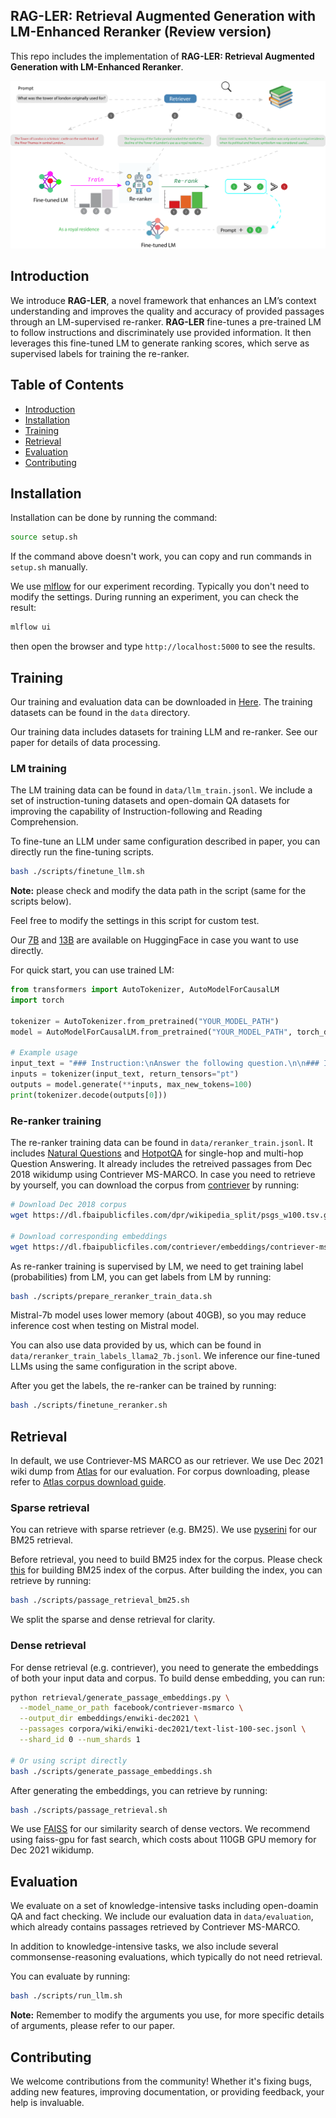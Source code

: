 <!-- This version is for review -->

## RAG-LER: Retrieval Augmented Generation with LM-Enhanced Reranker (Review version)

This repo includes the implementation of **RAG-LER: Retrieval Augmented Generation with LM-Enhanced Reranker**.

![RAG-LER](img/RAG-LER.png)

## Introduction

We introduce **RAG-LER**, a novel framework that enhances an LM’s context understanding and improves the quality and accuracy of provided passages through an LM-supervised re-ranker. **RAG-LER** fine-tunes a pre-trained LM to follow instructions and discriminately use provided information. It then leverages this fine-tuned LM to generate ranking scores, which serve as supervised labels for training the re-ranker.

## Table of Contents

- [Introduction](#introduction)
- [Installation](#installation)
- [Training](#training)
- [Retrieval](#retrieval)
- [Evaluation](#evaluation)
- [Contributing](#contributing)

<!-- Add Citation -->

## Installation

Installation can be done by running the command:

```bash
source setup.sh
```

If the command above doesn't work, you can copy and run commands in `setup.sh` manually.

We use [mlflow](https://mlflow.org) for our experiment recording. Typically you don't need to modify the settings. During running an experiment, you can check the result:

```bash
mlflow ui
```

then open the browser and type `http://localhost:5000` to see the results.

## Training

Our training and evaluation data can be downloaded in [Here](https://drive.google.com/file/d/1yPFAJQfj7kzgvA5B5SLgfU1CuNCnhkmO/view?usp=sharing). The training datasets can be found in the `data` directory.

Our training data includes datasets for training LLM and re-ranker. See our paper for details of data processing.

### LM training

The LM training data can be found in `data/llm_train.jsonl`. We include a set of instruction-tuning datasets and open-domain QA datasets for improving the capability of Instruction-following and Reading Comprehension.

To fine-tune an LLM under same configuration described in paper, you can directly run the fine-tuning scripts.

```bash
bash ./scripts/finetune_llm.sh
```

**Note:** please check and modify the data path in the script (same for the scripts below).

Feel free to modify the settings in this script for custom test.

Our [7B](https://huggingface.co/notoookay/ragler-llama2-7b) and [13B](https://huggingface.co/notoookay/ragler-llama2-13b) are available on HuggingFace in case you want to use directly.

For quick start, you can use trained LM:

```python
from transformers import AutoTokenizer, AutoModelForCausalLM
import torch

tokenizer = AutoTokenizer.from_pretrained("YOUR_MODEL_PATH")
model = AutoModelForCausalLM.from_pretrained("YOUR_MODEL_PATH", torch_dtype=torch.bfloat16, device_map="auto")

# Example usage
input_text = "### Instruction:\nAnswer the following question.\n\n### Input:\nQuestion:\nWhat is the capital of France?\n\n### Response:\n"
inputs = tokenizer(input_text, return_tensors="pt")
outputs = model.generate(**inputs, max_new_tokens=100)
print(tokenizer.decode(outputs[0]))
```

### Re-ranker training

The re-ranker training data can be found in `data/reranker_train.jsonl`. It includes [Natural Questions](https://ai.google.com/research/NaturalQuestions) and [HotpotQA](https://hotpotqa.github.io/index.html) for single-hop and multi-hop Question Answering. It already includes the retreived passages from Dec 2018 wikidump using Contriever MS-MARCO. In case you need to retrieve by yourself, you can download the corpus from [contriever](https://github.com/facebookresearch/contriever) by running:

```bash
# Download Dec 2018 corpus
wget https://dl.fbaipublicfiles.com/dpr/wikipedia_split/psgs_w100.tsv.gz

# Download corresponding embeddings
wget https://dl.fbaipublicfiles.com/contriever/embeddings/contriever-msmarco/wikipedia_embeddings.tar
```

As re-ranker training is supervised by LM, we need to get training label (probabilities) from LM, you can get labels from LM by running:

```bash
bash ./scripts/prepare_reranker_train_data.sh
```

Mistral-7b model uses lower memory (about 40GB), so you may reduce inference cost when testing on Mistral model.

You can also use data provided by us, which can be found in `data/reranker_train_labels_llama2_7b.jsonl`. We inference our fine-tuned LLMs using the same configuration in the script above.

After you get the labels, the re-ranker can be trained by running:

```bash
bash ./scripts/finetune_reranker.sh
```

## Retrieval

In default, we use Contriever-MS MARCO as our retriever. We use Dec 2021 wiki dump from [Atlas](https://github.com/facebookresearch/atlas) for our evaluation. For corpus downloading, please refer to [Atlas corpus download guide](https://github.com/facebookresearch/atlas?tab=readme-ov-file#corpora).

### Sparse retrieval

You can retrieve with sparse retriever (e.g. BM25). We use [pyserini](https://github.com/castorini/pyserini/tree/master) for our BM25 retrieval.

Before retrieval, you need to build BM25 index for the corpus. Please check [this](https://github.com/castorini/pyserini/blob/master/docs/usage-index.md#building-a-bm25-index-direct-java-implementation) for building BM25 index of the corpus. After building the index, you can retrieve by running:

```bash
bash ./scripts/passage_retrieval_bm25.sh
```

We split the sparse and dense retrieval for clarity.

### Dense retrieval

For dense retrieval (e.g. contriever), you need to generate the embeddings of both your input data and corpus. To build dense embedding, you can run:

```bash
python retrieval/generate_passage_embeddings.py \
  --model_name_or_path facebook/contriever-msmarco \
  --output_dir embeddings/enwiki-dec2021 \
  --passages corpora/wiki/enwiki-dec2021/text-list-100-sec.jsonl \
  --shard_id 0 --num_shards 1

# Or using script directly
bash ./scripts/generate_passage_embeddings.sh
```

After generating the embeddings, you can retrieve by running:

```bash
bash ./scripts/passage_retrieval.sh
```

We use [FAISS](https://github.com/facebookresearch/faiss) for our similarity search of dense vectors. We recommend using faiss-gpu for fast search, which costs about 110GB GPU memory for Dec 2021 wikidump.

## Evaluation

We evaluate on a set of knowledge-intensive tasks including open-doamin QA and fact checking. We include our evaluation data in `data/evaluation`, which already contains passages retrieved by Contriever MS-MARCO.

In addition to knowledge-intensive tasks, we also include several commonsense-reasoning evaluations, which typically do not need retrieval.

You can evaluate by running:

```bash
bash ./scripts/run_llm.sh
```

**Note:** Remember to modify the arguments you use, for more specific details of arguments, please refer to our paper.

## Contributing

We welcome contributions from the community! Whether it's fixing bugs, adding new features, improving documentation, or providing feedback, your help is invaluable.
